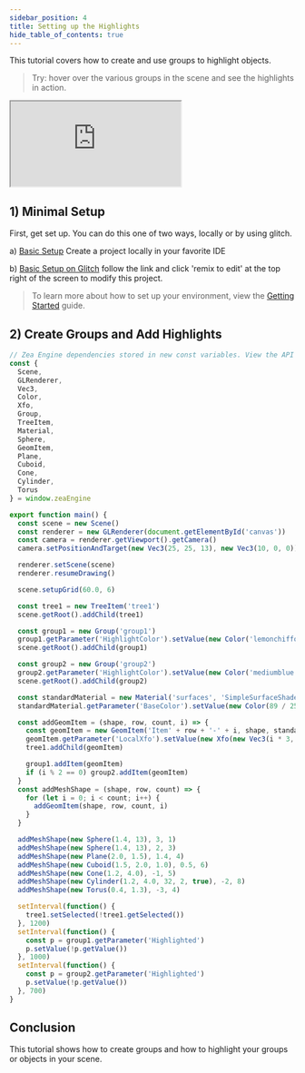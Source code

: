 ```yaml
---
sidebar_position: 4
title: Setting up the Highlights
hide_table_of_contents: true
---
```


This tutorial covers how to create and use groups to highlight objects.

> Try: hover over the various groups in the scene and see the highlights in action.

<iframe 
    src="https://glitch.com/embed/#!/embed/zea-highlight?path=src/main.js&previewSize=100"
    title="zea-highlight on Glitch"
    allow="geolocation; microphone; camera; midi; vr; encrypted-media"
  class="glitch" markdown="1"
></iframe>

## 1) Minimal Setup

First, get set up. You can do this one of two ways, locally or by using glitch.

a) [Basic Setup](basic-template.md)
Create a project locally in your favorite IDE

b) [Basic Setup on Glitch](https://glitch.com/edit/#!/zea-minimal-app)
follow the link and click 'remix to edit' at the top right of the screen to modify this project.

> To learn more about how to set up your environment, view the [Getting Started](../Manual/Getting-Started/getting-started-overview) guide.

## 2) Create Groups and Add Highlights

```javascript
// Zea Engine dependencies stored in new const variables. View the API to see what you can include and use.
const {
  Scene,
  GLRenderer,
  Vec3,
  Color,
  Xfo,
  Group,
  TreeItem,
  Material,
  Sphere,
  GeomItem,
  Plane,
  Cuboid,
  Cone,
  Cylinder,
  Torus
} = window.zeaEngine

export function main() {
  const scene = new Scene()
  const renderer = new GLRenderer(document.getElementById('canvas'))
  const camera = renderer.getViewport().getCamera()
  camera.setPositionAndTarget(new Vec3(25, 25, 13), new Vec3(10, 0, 0))

  renderer.setScene(scene)
  renderer.resumeDrawing()

  scene.setupGrid(60.0, 6)

  const tree1 = new TreeItem('tree1')
  scene.getRoot().addChild(tree1)

  const group1 = new Group('group1')
  group1.getParameter('HighlightColor').setValue(new Color('lemonchiffon'))
  scene.getRoot().addChild(group1)

  const group2 = new Group('group2')
  group2.getParameter('HighlightColor').setValue(new Color('mediumblue'))
  scene.getRoot().addChild(group2)

  const standardMaterial = new Material('surfaces', 'SimpleSurfaceShader')
  standardMaterial.getParameter('BaseColor').setValue(new Color(89 / 255, 182 / 255, 92 / 255))

  const addGeomItem = (shape, row, count, i) => {
    const geomItem = new GeomItem('Item' + row + '-' + i, shape, standardMaterial)
    geomItem.getParameter('LocalXfo').setValue(new Xfo(new Vec3(i * 3, row * 3, 0)))
    tree1.addChild(geomItem)

    group1.addItem(geomItem)
    if (i % 2 == 0) group2.addItem(geomItem)
  }
  const addMeshShape = (shape, row, count) => {
    for (let i = 0; i < count; i++) {
      addGeomItem(shape, row, count, i)
    }
  }

  addMeshShape(new Sphere(1.4, 13), 3, 1)
  addMeshShape(new Sphere(1.4, 13), 2, 3)
  addMeshShape(new Plane(2.0, 1.5), 1.4, 4)
  addMeshShape(new Cuboid(1.5, 2.0, 1.0), 0.5, 6)
  addMeshShape(new Cone(1.2, 4.0), -1, 5)
  addMeshShape(new Cylinder(1.2, 4.0, 32, 2, true), -2, 8)
  addMeshShape(new Torus(0.4, 1.3), -3, 4)

  setInterval(function() {
    tree1.setSelected(!tree1.getSelected())
  }, 1200)
  setInterval(function() {
    const p = group1.getParameter('Highlighted')
    p.setValue(!p.getValue())
  }, 1000)
  setInterval(function() {
    const p = group2.getParameter('Highlighted')
    p.setValue(!p.getValue())
  }, 700)
}
```

## Conclusion

This tutorial shows how to create groups and how to highlight your groups or objects in your scene.

